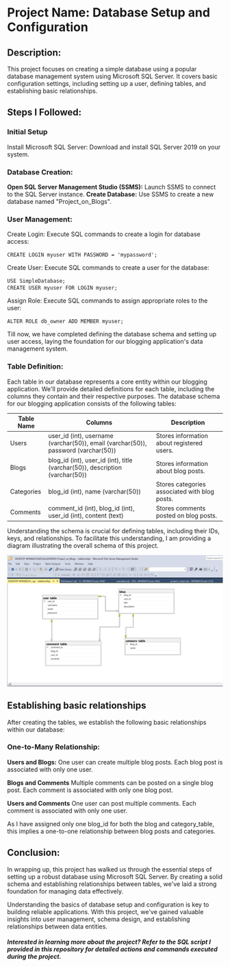# Project Name: Database Setup and Configuration
<h2>Description:</h2>
This project focuses on creating a simple database using a popular database management system using Microsoft SQL Server. It covers basic configuration settings, including setting up a user, defining tables, and establishing basic relationships.



<h2>Steps I Followed:</h2>

<h3> Initial Setup</h3>
Install Microsoft SQL Server: Download and install SQL Server 2019 on your system.

<h3> Database Creation:  </h3>
   <b>Open SQL Server Management Studio (SSMS):</b> Launch SSMS to connect to the SQL Server instance. 
   <b>Create Database:</b> Use SSMS to create a new database named "Project_on_Blogs".

<h3>  User Management:</h3>
   Create Login: Execute SQL commands to create a login for database access:

    CREATE LOGIN myuser WITH PASSWORD = 'mypassword';


   Create User: Execute SQL commands to create a user for the database:

    USE SimpleDatabase;
    CREATE USER myuser FOR LOGIN myuser;


   Assign Role: Execute SQL commands to assign appropriate roles to the user:

    ALTER ROLE db_owner ADD MEMBER myuser;
    
Till now, we have completed defining the database schema and setting up user access, laying the foundation for our blogging application's data management system.

<h3> Table Definition:</h3>
Each table in our database represents a core entity within our blogging application. We'll provide detailed definitions for each table, including the columns they contain and their respective purposes.
The database schema for our blogging application consists of the following tables:



| Table Name | Columns                               | Description                              |
|------------|---------------------------------------|------------------------------------------|
| Users      | user_id (int), username (varchar(50)), email (varchar(50)), password (varchar(50)) | Stores information about registered users. |
| Blogs      | blog_id (int), user_id (int), title (varchar(50)), description (varchar(50)) | Stores information about blog posts.     |
| Categories | blog_id (int), name (varchar(50))    | Stores categories associated with blog posts. |
| Comments   | comment_id (int), blog_id (int), user_id (int), content (text) | Stores comments posted on blog posts.    |

Understanding the schema is crucial for defining tables, including their IDs, keys, and relationships. To facilitate this understanding, I am providing a diagram illustrating the overall schema of this project.



![Database Schema Diagram](image.png)



<h2>Establishing basic relationships</h2>
After creating the tables, we establish the following basic relationships within our database:


<h3>One-to-Many Relationship:</h3> 

<b>Users and Blogs:</b>
One user can create multiple blog posts.
Each blog post is associated with only one user.


<b>Blogs and Comments</b>
Multiple comments can be posted on a single blog post.
Each comment is associated with only one blog post.

<b>Users and Comments</b>
One user can post multiple comments.
Each comment is associated with only one user.

As I have assigned only one blog_id for both the blog and category_table, this implies a one-to-one relationship between blog posts and categories.



<h2>Conclusion:</h2>
In wrapping up, this project has walked us through the essential steps of setting up a robust database using Microsoft SQL Server. By creating a solid schema and establishing relationships between tables, we've laid a strong foundation for managing data effectively.


Understanding the basics of database setup and configuration is key to building reliable applications. With this project, we've gained valuable insights into user management, schema design, and establishing relationships between data entities.



<h5>
Interested in learning more about the project? Refer to the SQL script I provided in this repository for detailed actions and commands executed during the project.</h5>
